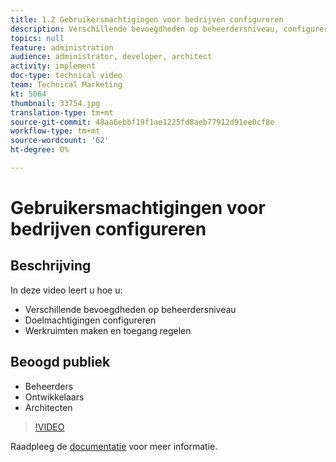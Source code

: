 ```yaml
---
title: 1.2 Gebruikersmachtigingen voor bedrijven configureren
description: Verschillende bevoegdheden op beheerdersniveau, configureren doelmachtigingen, maken werkruimten en regelen toegang
topics: null
feature: administration
audience: administrator, developer, architect
activity: implement
doc-type: technical video
team: Technical Marketing
kt: 5064
thumbnail: 33754.jpg
translation-type: tm+mt
source-git-commit: 48aa6ebbf19f1ae1225fd8aeb77912d91ee0cf8e
workflow-type: tm+mt
source-wordcount: '62'
ht-degree: 0%

---
```



# Gebruikersmachtigingen voor bedrijven configureren

## Beschrijving

In deze video leert u hoe u:

* Verschillende bevoegdheden op beheerdersniveau
* Doelmachtigingen configureren
* Werkruimten maken en toegang regelen

## Beoogd publiek

* Beheerders
* Ontwikkelaars
* Architecten

>[!VIDEO](https://video.tv.adobe.com/v/33754/?quality=12)

Raadpleeg de [documentatie](https://docs.adobe.com/content/help/en/target/using/administer/administrating-target.html) voor meer informatie.
